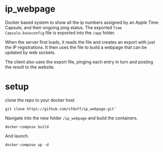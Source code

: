 # ip_webpage

Docker based system to show all the ip numbers assigned by an Apple Time Capsule, and their ongoing ping status.
The exported `Time Capsule.baseconfig` file is exported into the `/app` folder.

When the server first loads, it reads the file and creates an export with just the IP registrations.
It then uses the file to build a webpage that can be updated by web sockets.

The client also uses the export file, pinging each entry in turn and posting the resolt to the website.

# setup

clone the repo to your docker host

  `git clone https://github.com/sfduff/ip_webpage.git'`

Navigate into the new folder `/ip_webpage` and build the containers.

  `docker-compose build`
  
And launch.

  `docker-compose up -d`
